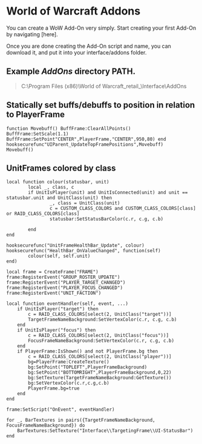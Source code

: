 # World of Warcraft Addons

You can create a WoW Add-On very simply. Start creating your first Add-On by navigating [here].

Once you are done creating the Add-On script and name, you can download it, and put it into your interface/addons folder.


## Example _AddOns_ directory PATH.

> C:\Program Files (x86)\World of Warcraft\_retail_\Interface\AddOns

## Statically set buffs/debuffs to position in relation to PlayerFrame

```macro
function Movebuff() BuffFrame:ClearAllPoints()
BuffFrame:SetScale(1.1)
BuffFrame:SetPoint"CENTER",PlayerFrame,"CENTER",950,80) end
hooksecurefunc"UIParent_UpdateTopFramePositions",Movebuff)
Movebuff()
```

## UnitFrames colored by class

```addon-macro
local function colour(statusbar, unit)
        local _, class, c
        if UnitIsPlayer(unit) and UnitIsConnected(unit) and unit == statusbar.unit and UnitClass(unit) then
                _, class = UnitClass(unit)
                c = CUSTOM_CLASS_COLORS and CUSTOM_CLASS_COLORS[class] or RAID_CLASS_COLORS[class]
                statusbar:SetStatusBarColor(c.r, c.g, c.b)
             
        end
end
 
hooksecurefunc("UnitFrameHealthBar_Update", colour)
hooksecurefunc("HealthBar_OnValueChanged", function(self)
        colour(self, self.unit)
end)
 
local frame = CreateFrame("FRAME")
frame:RegisterEvent("GROUP_ROSTER_UPDATE")
frame:RegisterEvent("PLAYER_TARGET_CHANGED")
frame:RegisterEvent("PLAYER_FOCUS_CHANGED")
frame:RegisterEvent("UNIT_FACTION")
 
local function eventHandler(self, event, ...)
    if UnitIsPlayer("target") then
        c = RAID_CLASS_COLORS[select(2, UnitClass("target"))]
        TargetFrameNameBackground:SetVertexColor(c.r, c.g, c.b)
    end
    if UnitIsPlayer("focus") then
        c = RAID_CLASS_COLORS[select(2, UnitClass("focus"))]
        FocusFrameNameBackground:SetVertexColor(c.r, c.g, c.b)
    end
    if PlayerFrame:IsShown() and not PlayerFrame.bg then
        c = RAID_CLASS_COLORS[select(2, UnitClass("player"))]
        bg=PlayerFrame:CreateTexture()
        bg:SetPoint("TOPLEFT",PlayerFrameBackground)
        bg:SetPoint("BOTTOMRIGHT",PlayerFrameBackground,0,22)
        bg:SetTexture(TargetFrameNameBackground:GetTexture())
        bg:SetVertexColor(c.r,c.g,c.b)
        PlayerFrame.bg=true
    end
end
 
frame:SetScript("OnEvent", eventHandler)
 
for _, BarTextures in pairs({TargetFrameNameBackground, FocusFrameNameBackground}) do
    BarTextures:SetTexture("Interface\\TargetingFrame\\UI-StatusBar")
end
```